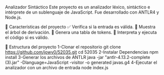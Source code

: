 Analizador Sintáctico
Este proyecto es un analizador léxico, sintáctico e intérprete de un sublenguaje de JavaScript. Fue desarrollado con ANTLR4 y Node.js.

🧠 Características del proyecto
✅ Verifica si la entrada es válida.
🌲 Muestra el árbol de derivación.
📄 Genera una tabla de tokens.
🧮 Interpreta y ejecuta el código si es válido.

📁 Estructura del proyecto
1-Clonar el repositorio 
git clone https://github.com/jowy0/52035.git
cd 52035
2-Instalar Dependencias
npm install
3-Generar los archivos de ANTLR 
java -jar "antlr-4.13.2-complete (3).jar" -Dlanguage=JavaScript -visitor -o generated javas.g4
4-Ejecutar el analizador con un archivo de entrada
node index.js
